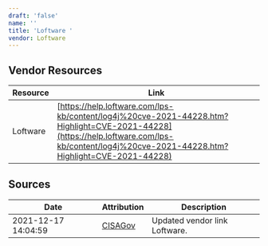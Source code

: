 ```yaml
---
draft: 'false'
name: ''
title: 'Loftware '
vendor: Loftware
---
```


## Vendor Resources
| Resource | Link |
| --- | --- |
| Loftware | [https://help.loftware.com/lps-kb/content/log4j%20cve-2021-44228.htm?Highlight=CVE-2021-44228](https://help.loftware.com/lps-kb/content/log4j%20cve-2021-44228.htm?Highlight=CVE-2021-44228) |



## Sources
| Date | Attribution | Description |
| --- | --- | --- |
| 2021-12-17 14:04:59 | [CISAGov](https://raw.githubusercontent.com/cisagov/log4j-affected-db/develop/README.md) | Updated vendor link Loftware.  |

